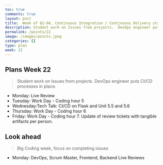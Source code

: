 ```yaml
---
toc: true
comments: true
layout: post
title:  Week of 02-06, Continuous Integration / Continuous Delivery starts.
description: Student work on Issues from projects.  DevOps engineer puts CI/CD processes in place for frontend and backend.
permalink: /points/22
image: /images/points.jpeg
categories: []
type: plan
week: 22
---
```


## Plans Week 22
> Student work on Issues from projects.  DevOps engineer puts CI/CD processes in place.

- Monday: Live Review
- Tuesday: Work Day - Coding hour 5
- Wednesday:Tech Talk: CI/CD on Flask and Unit 5.5 and 5.6
- Thursday: Work Day - Coding hour 6
- Friday: Work Day  - Coding hour 7.  Update of review tickets with tangible artifacts per person.

## Look ahead
> Big Coding week, focus on completing issues

- Monday: DevOps, Scrum Master, Frontend, Backend Live Reviews

